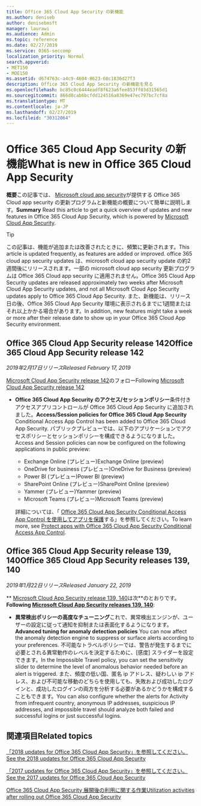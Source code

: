 ```yaml
---
title: Office 365 Cloud App Security の新機能
ms.author: deniseb
author: denisebmsft
manager: laurawi
ms.audience: Admin
ms.topic: reference
ms.date: 02/27/2019
ms.service: O365-seccomp
localization_priority: Normal
search.appverid:
- MET150
- MOE150
ms.assetid: d674763c-a4c9-4604-8623-68c1836d27f3
description: Office 365 Cloud App Security の新機能を見る
ms.openlocfilehash: bc85c0c6444eadf8f623a6fee853ff03d31565d1
ms.sourcegitcommit: 866d8cab6bcfdd124516a8369e47ec797bc7cf8a
ms.translationtype: MT
ms.contentlocale: ja-JP
ms.lasthandoff: 02/27/2019
ms.locfileid: "30312064"
---
```

# <a name="what-is-new-in-office-365-cloud-app-security"></a><span data-ttu-id="94765-103">Office 365 Cloud App Security の新機能</span><span class="sxs-lookup"><span data-stu-id="94765-103">What is new in Office 365 Cloud App Security</span></span>

<span data-ttu-id="94765-104">**概要**この記事では、 [Microsoft cloud app security](https://aka.ms/whatiscas)が提供する Office 365 Cloud app security の更新プログラムと新機能の概要について簡単に説明します。</span><span class="sxs-lookup"><span data-stu-id="94765-104">**Summary** Read this article to get a quick overview of updates and new features in Office 365 Cloud App Security, which is powered by [Microsoft Cloud App Security](https://aka.ms/whatiscas).</span></span>
  
> [!TIP]
> <span data-ttu-id="94765-105">この記事は、機能が追加または改善されたときに、頻繁に更新されます。</span><span class="sxs-lookup"><span data-stu-id="94765-105">This article is updated frequently, as features are added or improved.</span></span> <span data-ttu-id="94765-106">office 365 cloud app security updates は、microsoft cloud app security update の約2週間後にリリースされます。一部の microsoft cloud app security 更新プログラムは Office 365 Cloud app security に適用されません。</span><span class="sxs-lookup"><span data-stu-id="94765-106">Office 365 Cloud App Security updates are released approximately two weeks after Microsoft Cloud App Security updates, and not all Microsoft Cloud App Security updates apply to Office 365 Cloud App Security.</span></span> <span data-ttu-id="94765-107">また、新機能は、リリース日の後、Office 365 Cloud App Security 環境に表示されるまでに1週間またはそれ以上かかる場合があります。</span><span class="sxs-lookup"><span data-stu-id="94765-107">In addition, new features might take a week or more after their release date to show up in your Office 365 Cloud App Security environment.</span></span>

## <a name="office-365-cloud-app-security-release-142"></a><span data-ttu-id="94765-108">Office 365 Cloud App Security release 142</span><span class="sxs-lookup"><span data-stu-id="94765-108">Office 365 Cloud App Security release 142</span></span>

<span data-ttu-id="94765-109">*2019年2月17日リリース*</span><span class="sxs-lookup"><span data-stu-id="94765-109">*Released February 17, 2019*</span></span>

<span data-ttu-id="94765-110">[Microsoft Cloud App Security release 142](https://docs.microsoft.com/en-us/cloud-app-security/release-notes#cloud-app-security-release-142)のフォロー</span><span class="sxs-lookup"><span data-stu-id="94765-110">Following  [Microsoft Cloud App Security release 142](https://docs.microsoft.com/en-us/cloud-app-security/release-notes#cloud-app-security-release-142)</span></span>

- <span data-ttu-id="94765-111">**Office 365 Cloud App Security のアクセス/セッションポリシー**条件付きアクセスアプリコントロールが Office 365 Cloud App Security に追加されました。</span><span class="sxs-lookup"><span data-stu-id="94765-111">**Access/Session policies for Office 365 Cloud App Security** Conditional Access App Control has been added to Office 365 Cloud App Security.</span></span> <span data-ttu-id="94765-112">パブリックプレビューでは、以下のアプリケーションでアクセスポリシーとセッションポリシーを構成できるようになりました。</span><span class="sxs-lookup"><span data-stu-id="94765-112">Access and Session policies can now be configured on the following applications in public preview:</span></span>
    - <span data-ttu-id="94765-113">Exchange Online (プレビュー)</span><span class="sxs-lookup"><span data-stu-id="94765-113">Exchange Online (preview)</span></span>
    - <span data-ttu-id="94765-114">OneDrive for business (プレビュー)</span><span class="sxs-lookup"><span data-stu-id="94765-114">OneDrive for Business (preview)</span></span>
    - <span data-ttu-id="94765-115">Power BI (プレビュー)</span><span class="sxs-lookup"><span data-stu-id="94765-115">Power BI (preview)</span></span>
    - <span data-ttu-id="94765-116">SharePoint Online (プレビュー)</span><span class="sxs-lookup"><span data-stu-id="94765-116">SharePoint Online (preview)</span></span>
    - <span data-ttu-id="94765-117">Yammer (プレビュー)</span><span class="sxs-lookup"><span data-stu-id="94765-117">Yammer (preview)</span></span>
    - <span data-ttu-id="94765-118">Microsoft Teams (プレビュー)</span><span class="sxs-lookup"><span data-stu-id="94765-118">Microsoft Teams (preview)</span></span>

    <span data-ttu-id="94765-119">詳細については、「 [Office 365 Cloud App Security Conditional Access App Control を使用してアプリを保護](ocas-conditional-access-app-control.md)する」を参照してください。</span><span class="sxs-lookup"><span data-stu-id="94765-119">To learn more, see [Protect apps with Office 365 Cloud App Security Conditional Access App Control](ocas-conditional-access-app-control.md).</span></span>

## <a name="office-365-cloud-app-security-releases-139-140"></a><span data-ttu-id="94765-120">Office 365 Cloud App Security release 139, 140</span><span class="sxs-lookup"><span data-stu-id="94765-120">Office 365 Cloud App Security releases 139, 140</span></span>

<span data-ttu-id="94765-121">*2019年1月22日リリース*</span><span class="sxs-lookup"><span data-stu-id="94765-121">*Released January 22, 2019*</span></span>

<span data-ttu-id="94765-122">\*\* [Microsoft Cloud App Security release 139, 140](https://docs.microsoft.com/cloud-app-security/release-notes#cloud-app-security-release-139-140)は次\*\*のとおりです。</span><span class="sxs-lookup"><span data-stu-id="94765-122">**Following [Microsoft Cloud App Security releases 139, 140](https://docs.microsoft.com/cloud-app-security/release-notes#cloud-app-security-release-139-140)**:</span></span>

- <span data-ttu-id="94765-123">**異常検出ポリシーの高度なチューニング**これで、異常検出エンジンが、ユーザーの設定に従って通知を抑制または表面化するようになります。</span><span class="sxs-lookup"><span data-stu-id="94765-123">**Advanced tuning for anomaly detection policies** You can now affect the anomaly detection engine to suppress or surface alerts according to your preferences.</span></span> <span data-ttu-id="94765-124">不可能なトラベルポリシーでは、警告が発生するまでに必要とされる異常動作のレベルを決定するために、[感度] スライダーを設定できます。</span><span class="sxs-lookup"><span data-stu-id="94765-124">In the Impossible Travel policy, you can set the sensitivity slider to determine the level of anomalous behavior needed before an alert is triggered.</span></span> <span data-ttu-id="94765-125">また、頻度の低い国、匿名 ip アドレス、疑わしい ip アドレス、および不可能な移動のどちらを使用しても、失敗および成功したログインと、成功したログインの両方を分析する必要があるかどうかを構成することもできます。</span><span class="sxs-lookup"><span data-stu-id="94765-125">You can also configure whether the alerts for Activity from infrequent country, anonymous IP addresses, suspicious IP addresses, and impossible travel should analyze both failed and successful logins or just successful logins.</span></span> 

## <a name="related-topics"></a><span data-ttu-id="94765-126">関連項目</span><span class="sxs-lookup"><span data-stu-id="94765-126">Related topics</span></span>

[<span data-ttu-id="94765-127">「2018 updates for Office 365 Cloud App Security」を参照してください。</span><span class="sxs-lookup"><span data-stu-id="94765-127">See the 2018 updates for Office 365 Cloud App Security</span></span>](new-in-office-365-cas-2018.md)

[<span data-ttu-id="94765-128">「2017 updates for Office 365 Cloud App Security」を参照してください。</span><span class="sxs-lookup"><span data-stu-id="94765-128">See the 2017 updates for Office 365 Cloud App Security</span></span>](new-in-office-365-cas-2017.md)
    
[<span data-ttu-id="94765-129">Office 365 Cloud App Security 展開後の利用に関する作業</span><span class="sxs-lookup"><span data-stu-id="94765-129">Utilization activities after rolling out Office 365 Cloud App Security</span></span>](utilization-activities-for-ocas.md)